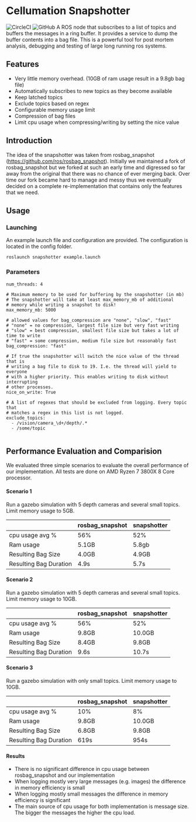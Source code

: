 # Cellumation Snapshotter
![CircleCI](https://img.shields.io/circleci/build/github/cellumation/snapshotter)
![GitHub](https://img.shields.io/github/license/cellumation/snapshotter)
A ROS node that subscribes to a list of topics and buffers the messages in a ring buffer. It provides a service to dump the buffer contents into a bag file.
This is a powerful tool for post mortem analysis, debugging and testing of large long running ros systems.

## Features
- Very little memory overhead. (10GB of ram usage result in a 9.8gb bag file)
- Automatically subscribes to new topics as they become available
- Keep latched topics
- Exclude topics based on regex
- Configurable memory usage limit
- Compression of bag files
- Limit cpu usage when compressing/writing by setting the nice value

## Introduction
The idea of the snapshotter was taken from rosbag_snapshot (https://github.com/ros/rosbag_snapshot).
Initially we maintained a fork of rosbag_snapshot but we forked at such an early time and digressed so far away from the original that there was no chance of ever merging back. Over time our fork became hard to manage and messy thus we eventually decided on a complete re-implementation that contains only the features that we need.

## Usage
### Launching
An example launch file and configuration are provided. The configuration is located in the config folder.
```
roslaunch snapshotter example.launch
```

### Parameters
```
num_threads: 4

# Maximum memory to be used for buffering by the snapshotter (in mb)
# The snapshotter will take at least max_memory_mb of additional
# memory while writing a snapshot to disk!
max_memory_mb: 5000

# allowed values for bag_compression are "none", "slow", "fast"
# "none" = no compression, largest file size but very fast writing
# "slow" = best compression, smallest file size but takes a lot of time to write
# "fast" = some compression, medium file size but reasonably fast
bag_compression: "fast"

# If true the snapshotter will switch the nice value of the thread that is
# writing a bag file to disk to 19. I.e. the thread will yield to everyone
# with a higher priority. This enables writing to disk without interrupting
# other processes.
nice_on_write: True

# A list of regexes that should be excluded from logging. Every topic that
# matches a regex in this list is not logged.
exclude_topics:
  - /vision/camera_\d+/depth/.*
  - /some/topic


```

## Performance Evaluation and Comparision
We evaluated three simple scenarios to evaluate the overall performance of our implementation.
All tests are done on AMD Ryzen 7 3800X 8 Core processor.

#### Scenario 1
Run a gazebo simulation with 5 depth cameras and several small topics.
Limit memory usage to 5GB.

|                    | rosbag_snapshot | snapshotter |
|--------------------|-----------------|-------------|
| cpu usage avg %    | 56%             | 52%         |
| Ram usage          | 5.1GB           | 5.8gb       |
| Resulting Bag Size | 4.0GB           | 4.9GB       |
| Resulting Bag Duration | 4.9s           | 5.7s       |

#### Scenario 2
Run a gazebo simulation with 5 depth cameras and several small topics.
Limit memory usage to 10GB.

|                    | rosbag_snapshot | snapshotter |
|--------------------|-----------------|-------------|
| cpu usage avg %    | 56%             | 52%         |
| Ram usage          | 9.8GB           | 10.0GB      |
| Resulting Bag Size | 8.4GB           | 9.8GB       |
| Resulting Bag Duration | 9.6s           | 10.7s       |

#### Scenario 3
Run a gazebo simulation with only small topics.
Limit memory usage to 10GB.

|                    | rosbag_snapshot | snapshotter |
|--------------------|-----------------|-------------|
| cpu usage avg %    | 10%             | 8%          |
| Ram usage          | 9.8GB           | 10.0GB      |
| Resulting Bag Size | 6.8GB           | 9.8GB       |
| Resulting Bag Duration | 619s          | 954s       |

#### Results
- There is no significant difference in cpu usage between rosbag_snapshot and our implementation
- When logging mostly very large messages (e.g. images) the difference in memory efficiency is small
- When logging mostly small messages the difference in memory efficiency is significant
- The main source of cpu usage for both implementation is message size. The bigger the messages the higher the cpu load.
